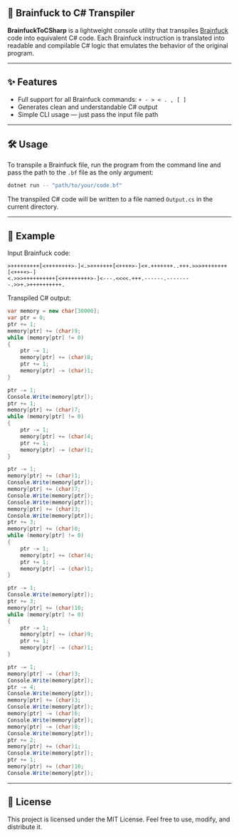 ## 🧠 Brainfuck to C# Transpiler

**BrainfuckToCSharp** is a lightweight console utility that transpiles [Brainfuck](https://en.wikipedia.org/wiki/Brainfuck) code into equivalent C# code. Each Brainfuck instruction is translated into readable and compilable C# logic that emulates the behavior of the original program.

---

## ✨ Features

* Full support for all Brainfuck commands: `+ - > < . , [ ]`
* Generates clean and understandable C# output
* Simple CLI usage — just pass the input file path

---

## 🛠 Usage

To transpile a Brainfuck file, run the program from the command line and pass the path to the `.bf` file as the only argument:

```bash
dotnet run -- "path/to/your/code.bf"
```

The transpiled C# code will be written to a file named `Output.cs` in the current directory.

---

## 📌 Example

Input Brainfuck code:

```
>+++++++++[<++++++++>-]<.>+++++++[<++++>-]<+.+++++++..+++.>>>++++++++[<++++>-]
<.>>>++++++++++[<+++++++++>-]<---.<<<<.+++.------.--------.>>+.>++++++++++.
```

Transpiled C# output:

```csharp
var memory = new char[30000];
var ptr = 0;
ptr += 1;
memory[ptr] += (char)9;
while (memory[ptr] != 0)
{
    ptr -= 1;
    memory[ptr] += (char)8;
    ptr += 1;
    memory[ptr] -= (char)1;
}

ptr -= 1;
Console.Write(memory[ptr]);
ptr += 1;
memory[ptr] += (char)7;
while (memory[ptr] != 0)
{
    ptr -= 1;
    memory[ptr] += (char)4;
    ptr += 1;
    memory[ptr] -= (char)1;
}

ptr -= 1;
memory[ptr] += (char)1;
Console.Write(memory[ptr]);
memory[ptr] += (char)7;
Console.Write(memory[ptr]);
Console.Write(memory[ptr]);
memory[ptr] += (char)3;
Console.Write(memory[ptr]);
ptr += 3;
memory[ptr] += (char)8;
while (memory[ptr] != 0)
{
    ptr -= 1;
    memory[ptr] += (char)4;
    ptr += 1;
    memory[ptr] -= (char)1;
}

ptr -= 1;
Console.Write(memory[ptr]);
ptr += 3;
memory[ptr] += (char)10;
while (memory[ptr] != 0)
{
    ptr -= 1;
    memory[ptr] += (char)9;
    ptr += 1;
    memory[ptr] -= (char)1;
}

ptr -= 1;
memory[ptr] -= (char)3;
Console.Write(memory[ptr]);
ptr -= 4;
Console.Write(memory[ptr]);
memory[ptr] += (char)3;
Console.Write(memory[ptr]);
memory[ptr] -= (char)6;
Console.Write(memory[ptr]);
memory[ptr] -= (char)8;
Console.Write(memory[ptr]);
ptr += 2;
memory[ptr] += (char)1;
Console.Write(memory[ptr]);
ptr += 1;
memory[ptr] += (char)10;
Console.Write(memory[ptr]);
```

---

## 📄 License

This project is licensed under the MIT License. Feel free to use, modify, and distribute it.
